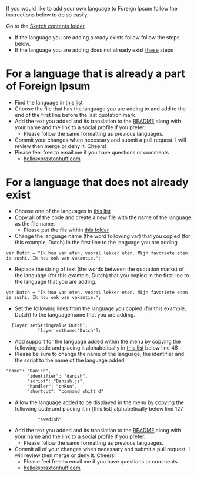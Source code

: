 If you would like to add your own language to Foreign Ipsum follow the instructions below to do so easily. 

Go to the [Sketch contents folder](https://github.com/3raxton/ForeignIpsum/tree/master/Foreign%20Ipsum/Foreign%20Ipsum.sketchplugin/Contents/Sketch)
  * If the language you are adding already exists follow follow the steps below.
  * If the language you are adding does not already exist [these](https://github.com/3raxton/ForeignIpsum/blob/master/Contributing.md#for-a-language-that-does-not-already-exist) steps


# For a language that is already a part of Foreign Ipsum
  * Find the language in [this list](https://github.com/3raxton/ForeignIpsum/tree/master/Foreign%20Ipsum/Foreign%20Ipsum.sketchplugin/Contents/Sketch)
  * Choose the file that has the language you are adding to and add to the end of the first line before the last quotation mark. 
  * Add the text you added and its translation to the [README](https://github.com/3raxton/ForeignIpsum#writers--supported-languages) along with your name and the link to a social profile if you prefer. 
    * Please follow the same formatting as previous languages. 
  * Commit your changes when necessary and submit a pull request. I will review then merge or deny it. Cheers!
  * Please feel free to email me if you have questions or comments
    * hello@braxtonhuff.com



# For a language that does not already exist
 * Choose one of the languages in [this list](https://github.com/3raxton/ForeignIpsum/tree/master/Foreign%20Ipsum/Foreign%20Ipsum.sketchplugin/Contents/Sketch)
  * Copy all of the code and create a new file with the name of the language as the file name.
    * Please put the file within [this folder](https://github.com/3raxton/ForeignIpsum/tree/master/Foreign%20Ipsum/Foreign%20Ipsum.sketchplugin/Contents/Sketch)
  * Change the language name (the word following var) that you copied (for this example, Dutch) in the first line to the language you are adding.
```
var Dutch = "Ik hou van eten, vooral lekker eten. Mijn favoriete eten is sushi. Ik hou ook van vakantie.";
```
  * Replace the string of text (the words between the quotation marks) of the language (for this example, Dutch) that you copied in the first line to the language that you are adding.
  
```
var Dutch = "Ik hou van eten, vooral lekker eten. Mijn favoriete eten is sushi. Ik hou ook van vakantie.";
```
  
  * Set the following lines from the language you copied (for this example, Dutch) to the language name that you are adding.
``` 
  [layer setStringValue:Dutch];
            [layer setName:"Dutch"];
```
  * Add support for the language added within the menu by copying the following code and placing it alphabetically in [this list](https://github.com/3raxton/ForeignIpsum/blob/master/Foreign%20Ipsum/Foreign%20Ipsum.sketchplugin/Contents/Sketch/manifest.json) below line 46
  * Please be sure to change the name of the language, the identifier and the script to the name of the language added
```
"name": "Danish",
		"identifier": "danish",
		"script": "Danish.js",
		"handler": "onRun",
		"shortcut": "command shift d"
```
  * Allow the language added to be displayed in the menu by copying the following code and placing it in [this list] alphabetically below line 127.
```
			"swedish"
```
  * Add the text you added and its translation to the [README](https://github.com/3raxton/ForeignIpsum#writers--supported-languages) along with your name and the link to a social profile if you prefer. 
    * Please follow the same formatting as previous languages. 
  * Commit all of your changes when necessary and submit a pull request. I will review then merge or deny it. Cheers!
    * Please feel free to email me if you have questions or comments
    * hello@braxtonhuff.com
